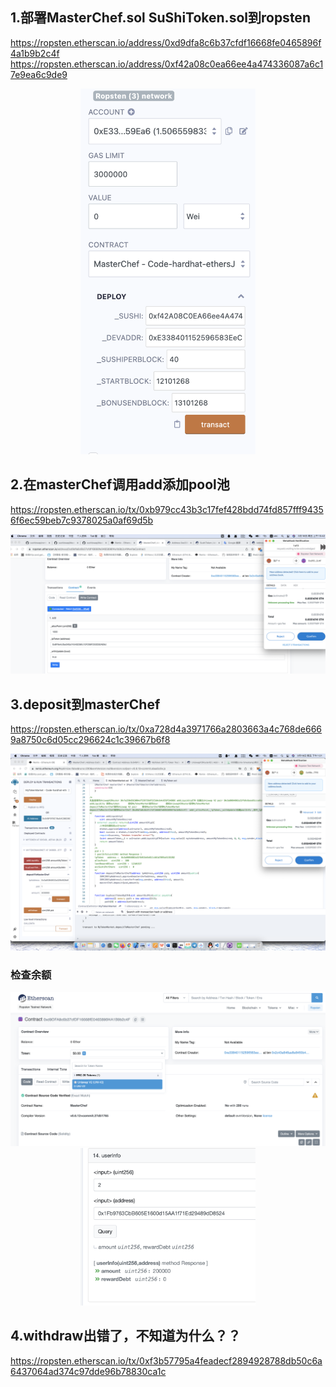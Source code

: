 ## 1.部署MasterChef.sol SuShiToken.sol到ropsten    
  https://ropsten.etherscan.io/address/0xd9dfa8c6b37cfdf16668fe0465896f4a1b9b2c4f
  https://ropsten.etherscan.io/address/0xf42a08c0ea66ee4a474336087a6c17e9ea6c9de9
  <div align=center><img src="https://github.com/ferrarif1/OK-HomeWork/blob/main/W4/picture/%E9%83%A8%E7%BD%B2sushi%EF%BC%8Cmasterchef.png" width="280px"></div>
  
## 2.在masterChef调用add添加pool池  
  https://ropsten.etherscan.io/tx/0xb979cc43b3c17fef428bdd74fd857fff94356f6ec59beb7c9378025a0af69d5b    
  <div align=center><img src="https://github.com/ferrarif1/OK-HomeWork/blob/main/W4/picture/add.png" width="880px"></div>
  
## 3.deposit到masterChef
  https://ropsten.etherscan.io/tx/0xa728d4a3971766a2803663a4c768de6669a8750c6d05cc296624c1c39667b6f8  
  <div align=center><img src="https://github.com/ferrarif1/OK-HomeWork/blob/main/W4/picture/depositToMasterChef.png" width="880px"></div>
  
  ### 检查余额
  <div align=center><img src="https://github.com/ferrarif1/OK-HomeWork/blob/main/W4/picture/%E6%A3%80%E6%9F%A5deposit%E7%9A%84uni%20pair.png" width="880px"></div>
  <div align=center><img src="https://github.com/ferrarif1/OK-HomeWork/blob/main/W4/picture/%E5%AD%98%E6%AC%BELP%E8%AE%B0%E5%BD%95.png" width="280px"></div> 

## 4.withdraw出错了，不知道为什么？？
  https://ropsten.etherscan.io/tx/0xf3b57795a4feadecf2894928788db50c6a6437064ad374c97dde96b78830ca1c 
  

